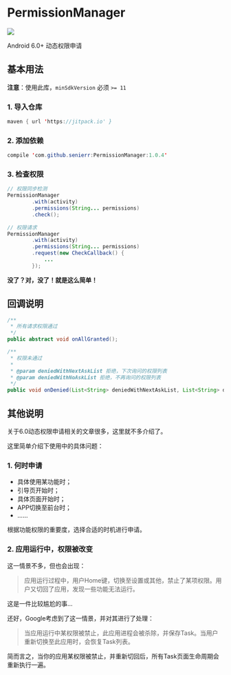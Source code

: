 # PermissionManager

[![](https://jitpack.io/v/senierr/PermissionManager.svg)](https://jitpack.io/#senierr/PermissionManager)

Android 6.0+ 动态权限申请

## 基本用法

**注意**：使用此库，`minSdkVersion` 必须 `>= 11`

### 1. 导入仓库

```java
maven { url 'https://jitpack.io' }
```

### 2. 添加依赖

```java
compile 'com.github.senierr:PermissionManager:1.0.4'
```

### 3. 检查权限

```java
// 权限同步检测
PermissionManager
        .with(activity)
        .permissions(String... permissions)
        .check();
		
// 权限请求
PermissionManager
        .with(activity)
        .permissions(String... permissions)
        .request(new CheckCallback() {
            ...
        });
```

**没了？对，没了！就是这么简单！**

## 回调说明

```java
/**
 * 所有请求权限通过
 */
public abstract void onAllGranted();

/**
 * 权限未通过
 *
 * @param deniedWithNextAskList 拒绝，下次询问的权限列表
 * @param deniedWithNoAskList 拒绝，不再询问的权限列表
 */
public void onDenied(List<String> deniedWithNextAskList, List<String> deniedWithNoAskList) {}
```

## 其他说明

关于6.0动态权限申请相关的文章很多，这里就不多介绍了。

这里简单介绍下使用中的具体问题：

### 1. 何时申请

* 具体使用某功能时；
* 引导页开始时；
* 具体页面开始时；
* APP切换至前台时；
* ......

根据功能权限的重要度，选择合适的时机进行申请。

### 2. 应用运行中，权限被改变

这一情景不多，但也会出现：
>应用运行过程中，用户Home键，切换至设置或其他，禁止了某项权限。用户又切回了应用，发现一些功能无法运行。

这是一件比较尴尬的事...

还好，Google考虑到了这一情景，并对其进行了处理：

>当应用运行中某权限被禁止，此应用进程会被杀除，并保存Task。当用户重新切换至此应用时，会恢复Task列表。

简而言之，当你的应用某权限被禁止，并重新切回后，所有Task页面生命周期会重新执行一遍。
